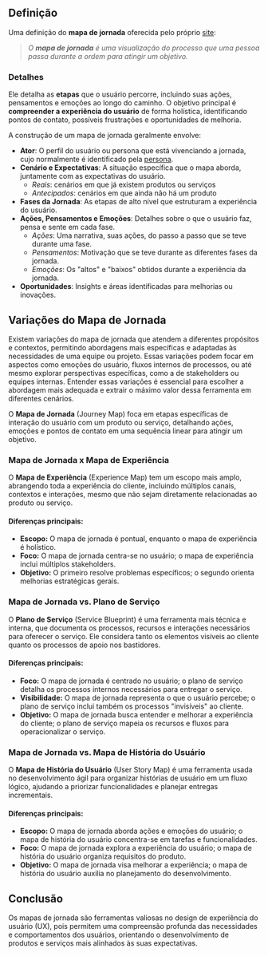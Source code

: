 ## Definição

Uma definição do **mapa de jornada** oferecida pelo próprio [site](https://www.nngroup.com/articles/journey-mapping-101/):

> *O **mapa de jornada** é uma visualização do processo que uma pessoa passa durante a ordem para atingir um objetivo.*


### Detalhes

Ele detalha as **etapas** que o usuário percorre, incluindo suas ações, pensamentos e emoções ao longo do caminho. O objetivo principal é **compreender a experiência do usuário** de forma holística, identificando pontos de contato, possíveis frustrações e oportunidades de melhoria.

A construção de um mapa de jornada geralmente envolve:

- **Ator**: O perfil do usuário ou persona que está vivenciando a jornada, cujo normalmente é identificado pela [persona](https://www.nngroup.com/articles/persona/).
- **Cenário e Expectativas**: A situação específica que o mapa aborda, juntamente com as expectativas do usuário.
    - *Reais*: cenários em que já existem produtos ou serviços
    - *Antecipados*: cenários em que ainda não há um produto
- **Fases da Jornada**: As etapas de alto nível que estruturam a experiência do usuário.
- **Ações, Pensamentos e Emoções**: Detalhes sobre o que o usuário faz, pensa e sente em cada fase.
    - *Ações*: Uma narrativa, suas ações, do passo a passo que se teve durante uma fase.
    - *Pensamentos*: Motivação que se teve durante as diferentes fases da jornada.
    - *Emoções*: Os "altos" e "baixos" obtidos durante a experiência da jornada. 
- **Oportunidades**: Insights e áreas identificadas para melhorias ou inovações.

## Variações do Mapa de Jornada

Existem variações do mapa de jornada que atendem a diferentes propósitos e contextos, permitindo abordagens mais específicas e adaptadas às necessidades de uma equipe ou projeto. Essas variações podem focar em aspectos como emoções do usuário, fluxos internos de processos, ou até mesmo explorar perspectivas específicas, como a de stakeholders ou equipes internas. Entender essas variações é essencial para escolher a abordagem mais adequada e extrair o máximo valor dessa ferramenta em diferentes cenários.

O **Mapa de Jornada** (Journey Map) foca em etapas específicas de interação do usuário com um produto ou serviço, detalhando ações, emoções e pontos de contato em uma sequência linear para atingir um objetivo.


### Mapa de Jornada x Mapa de Experiência


O **Mapa de Experiência** (Experience Map) tem um escopo mais amplo, abrangendo toda a experiência do cliente, incluindo múltiplos canais, contextos e interações, mesmo que não sejam diretamente relacionadas ao produto ou serviço.

#### Diferenças principais:
- **Escopo:** O mapa de jornada é pontual, enquanto o mapa de experiência é holístico.
- **Foco:** O mapa de jornada centra-se no usuário; o mapa de experiência inclui múltiplos stakeholders.
- **Objetivo:** O primeiro resolve problemas específicos; o segundo orienta melhorias estratégicas gerais.


### Mapa de Jornada vs. Plano de Serviço

O **Plano de Serviço** (Service Blueprint) é uma ferramenta mais técnica e interna, que documenta os processos, recursos e interações necessários para oferecer o serviço. Ele considera tanto os elementos visíveis ao cliente quanto os processos de apoio nos bastidores.

#### Diferenças principais:
- **Foco:** O mapa de jornada é centrado no usuário; o plano de serviço detalha os processos internos necessários para entregar o serviço.
- **Visibilidade:** O mapa de jornada representa o que o usuário percebe; o plano de serviço inclui também os processos "invisíveis" ao cliente.
- **Objetivo:** O mapa de jornada busca entender e melhorar a experiência do cliente; o plano de serviço mapeia os recursos e fluxos para operacionalizar o serviço.

### Mapa de Jornada vs. Mapa de História do Usuário

O **Mapa de História do Usuário** (User Story Map) é uma ferramenta usada no desenvolvimento ágil para organizar histórias de usuário em um fluxo lógico, ajudando a priorizar funcionalidades e planejar entregas incrementais.

#### Diferenças principais:
- **Escopo:** O mapa de jornada aborda ações e emoções do usuário; o mapa de história do usuário concentra-se em tarefas e funcionalidades.
- **Foco:** O mapa de jornada explora a experiência do usuário; o mapa de história do usuário organiza requisitos do produto.
- **Objetivo:** O mapa de jornada visa melhorar a experiência; o mapa de história do usuário auxilia no planejamento do desenvolvimento.



## Conclusão

Os mapas de jornada são ferramentas valiosas no design de experiência do usuário (UX), pois permitem uma compreensão profunda das necessidades e comportamentos dos usuários, orientando o desenvolvimento de produtos e serviços mais alinhados às suas expectativas.